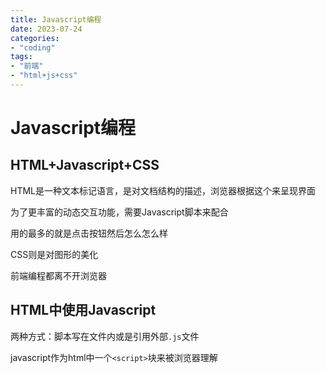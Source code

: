 ```yaml
---
title: Javascript编程
date: 2023-07-24
categories:
- "coding"
tags:
- "前端"
- "html+js+css"
---
```


# Javascript编程

## HTML+Javascript+CSS

HTML是一种文本标记语言，是对文档结构的描述，浏览器根据这个来呈现界面

为了更丰富的动态交互功能，需要Javascript脚本来配合

用的最多的就是点击按钮然后怎么怎么样

CSS则是对图形的美化

前端编程都离不开浏览器

## HTML中使用Javascript

两种方式：脚本写在文件内或是引用外部`.js`文件

javascript作为html中一个`<script>`块来被浏览器理解
